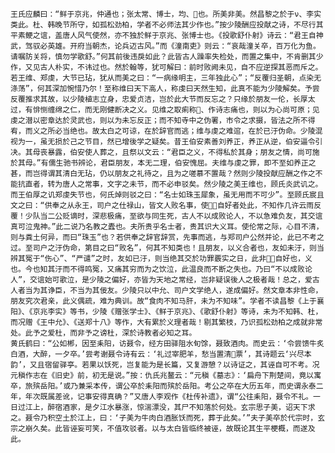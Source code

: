 <!-- { "loadSidebar": true } -->
    王氏应麟曰：“鲜于京兆，仲通也；张太常、博士，均、也。所美非美。然昌黎之於于ν、李实类此。杜、韩晚节所守，如孤松劲柏，学者不必师法其少作也。”按少陵酬应投献之诗，不尽行其平素鲠之谊，盖唐人风气使然，亦不独於鲜于京兆、张博士也。《投歌舒仆射》诗云：“君王自神武，驾驭必英雄。开府当朝杰，论兵迈古风。”而《潼南吏》则云：“哀哉潼关卒，百万化为鱼。请嘱防关将，慎勿学歌舒。”何其前後违戾如此？此皆古人躁率失检处，而置之集中，不肯删其少作，又见古人朴实，不讳过也。然於翰等，犹可解曰：前时败阙未见，自不应逆探其恶而斥之。若王维、郑虔，大节已玷，犹从而美之曰：“一病缘明主，三年独此心”；“反覆归圣朝，点染无涤荡”，何其深加惋惜乃尔！至称维曰天下高人，称虔曰天然生知，此真不能为少陵解矣。予尝反覆推求其故，以少陵植志立身，忠爱贞洁，岂於此大节而反忘之？只缘於朋友一伦，长厚太过，有悱恻缠绵之仁，而无刚健断决之义。见维之取痢称、作诗志痛也，则以为心尚可原；见虔之潜以密章达於灵武也，则以为未忘反正；而不知寺中之伪署，市令之求摄，皆法之所不得宥，而义之所必当绝也。故太白之可谅，在於辞官而逃；维与虔之难逭，在於已汙伪命。少陵混视为一，虽无损於己之节目，然已增後学之疑矣。昔王伯安素善刘养正，养正从逆，伯安逼令引决。其母丧暴露，伯安使人葬之，且祭以文云：“君臣之义，不得私於其身；朋友之情，尚可施於其母。”有儒生驰书辨论，君臣朋友，本无二理，伯安愧屈。夫维与虔之罪，即不至如养正之甚，而岂得谓其清白无玷，仍以朋友之礼待之，且为之嗟慕不置哉？然则少陵投献应酬之作之不能抗直者，转为唐人之常事，文字之未节，而不必申驳矣。然少陵之美王维也，顾氏炎武讥之。而王伯厚之讥郑虔失节也，何氏焯则驳之曰：“名士如珠玉犀象，虽无用而不可少”。至顾氏宸且文之曰：“供奉之从永王，司户之仕禄山，皆文人败名事，使自好者处此，不知作几许云雨反覆！少队当二公贬谪时，深悲极痛，至欲与同生死，古人不以成败论人，不以急难负友，其交谊真可泣鬼神。”此二说乃名教之蠹也。夫所贵乎名士者，贵其识大义耳。使伦常之际，心目不清，则与粪土何异，而曰“珠玉”也？若供奉之辞官辞赏，先事而逃，与郑司户公然并论，此已不考之过。至司户之汙伪命，第目之曰“败名”，何其不知类也！且朋友，以义合者也，友如未汙，则当辨其冤于“伤心”、“严谴”之时，友如已汙，则当绝其交於功罪覈实之日，此非自好也，义也。今也知其汙而不得鸣冤，又痛其穷而为之饮泣，此温良而不断之失也。乃曰“不以成败论人”，交谊始可歌泣，是少陵之偏好，亦皆为天地之常经，岂非疑误後人之极者哉！总之，爱古人者当为其诤臣，不当为其佞友。少陵只以中允、司户文学绝人，遂成偏好。然文章本非性命，朋友究次君亲，此义偶疏，难为典训。故“食肉不知马肝，未为不知味”。学者不读昌黎《上于襄阳》、《京兆李实》等书，少陵《赠张学士》、《鲜于京兆》、《歌舒仆射》等诗，未为不知韩、杜，而况赠《王中允》、《送郑十八》等作，大有累於义理者哉！剔其繁枝，乃识孤松劲柏之成就非常处。此予之爱杜，而非予之谤杜，深於诗教者必知之耳。
    黄氏鹤曰：“公如郴，因至耒阳，访聂令，经方田驿阻水旬馀，聂致酒肉。而史云：‘令尝馈牛炙白酒，大醉，一夕卒。’尝考谢聂令诗有云：‘礼过宰肥羊，愁当置清票’，其诗题云‘兴尽本韵’，又且宿留驿亭。若果以饫死，岂复能为是长篇，又复游憩？以诗证之，其诬自可不考。况元稹作志在《旧史》前，初无是说。”按：仇氏兆鳌云：“元稹《墓志》：‘扁舟下荆楚间，竟以寓卒，旅殡岳阳。’或乃兼采本传，谓公卒於耒阳而殡於岳阳。考公之卒在大历五年，而史谓永泰二年，年次既属差讹，记事安得真确？”又唐人李观作《杜传补遗》，谓“公往耒阳，聂令不礼。一日过江上，醉宿酒家，是夕江水暴涨，惊湍漂没，其尸不知落於何处。玄宗思子美，诏天下求之。聂令乃积空土於江上，曰：‘子美为牛肉白酒胀饫而死，葬于此矣。’”夫子美卒於代宗时，玄宗之崩久矣。此皆诬妄可笑，不值攻驳者。以与太白皆临终被诬，故既论其生平梗概，而遂及此。
    
    
    
    
    
    
       
